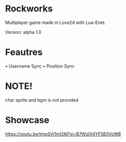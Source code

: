# Rockworks
Multiplayer game made in Love2d with Lua-Enet.

Version: alpha 1.0

# Feautres
• Username Sync
• Position Sync

# NOTE! 
char sprite and bgm is not provided

# Showcase 
https://youtu.be/tmpSVl1mI2M?si=B7WzIX4YF5B3VcWB
